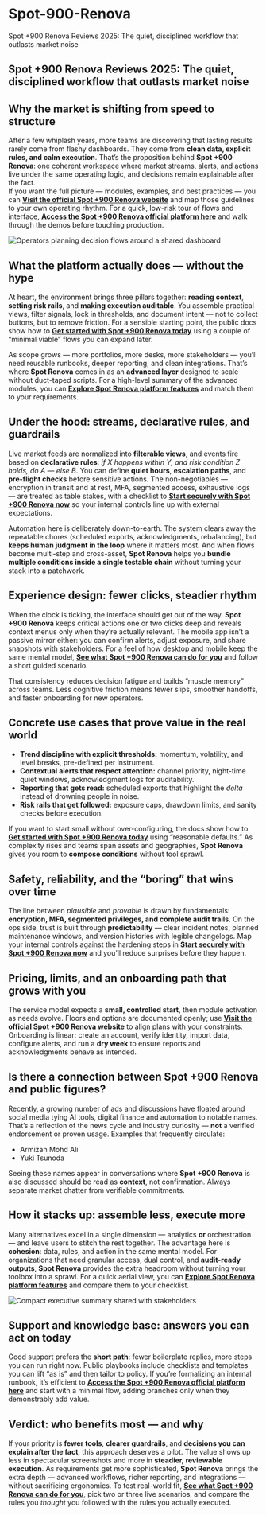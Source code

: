 # Spot-900-Renova
Spot +900 Renova Reviews 2025: The quiet, disciplined workflow that outlasts market noise
## Spot +900 Renova Reviews 2025: The quiet, disciplined workflow that outlasts market noise

## Why the market is shifting from speed to structure
After a few whiplash years, more teams are discovering that lasting results rarely come from flashy dashboards. They come from **clean data, explicit rules, and calm execution**. That’s the proposition behind **Spot +900 Renova**: one coherent workspace where market streams, alerts, and actions live under the same operating logic, and decisions remain explainable after the fact.  
If you want the full picture — modules, examples, and best practices — you can **[Visit the official Spot +900 Renova website](https://spot900renova.com)** and map those guidelines to your own operating rhythm. For a quick, low-risk tour of flows and interface, **[Access the Spot +900 Renova official platform here](https://spot900renova.com)** and walk through the demos before touching production.

![Operators planning decision flows around a shared dashboard](https://images.unsplash.com/photo-1520607162513-77705c0f0d4a?auto=format&fit=crop&w=1170&q=80)

## What the platform actually does — without the hype
At heart, the environment brings three pillars together: **reading context**, **setting risk rails**, and **making execution auditable**. You assemble practical views, filter signals, lock in thresholds, and document intent — not to collect buttons, but to remove friction. For a sensible starting point, the public docs show how to **[Get started with Spot +900 Renova today](https://spot900renova.com)** using a couple of “minimal viable” flows you can expand later.

As scope grows — more portfolios, more desks, more stakeholders — you’ll need reusable runbooks, deeper reporting, and clean integrations. That’s where **Spot Renova** comes in as an **advanced layer** designed to scale without duct-taped scripts. For a high-level summary of the advanced modules, you can **[Explore Spot Renova platform features](https://spot900renova.com)** and match them to your requirements.

## Under the hood: streams, declarative rules, and guardrails
Live market feeds are normalized into **filterable views**, and events fire based on **declarative rules**: *if X happens within Y, and risk condition Z holds, do A — else B*. You can define **quiet hours**, **escalation paths**, and **pre-flight checks** before sensitive actions. The non-negotiables — encryption in transit and at rest, MFA, segmented access, exhaustive logs — are treated as table stakes, with a checklist to **[Start securely with Spot +900 Renova now](https://spot900renova.com)** so your internal controls line up with external expectations.

Automation here is deliberately down-to-earth. The system clears away the repeatable chores (scheduled exports, acknowledgments, rebalancing), but **keeps human judgment in the loop** where it matters most. And when flows become multi-step and cross-asset, **Spot Renova** helps you **bundle multiple conditions inside a single testable chain** without turning your stack into a patchwork.

## Experience design: fewer clicks, steadier rhythm
When the clock is ticking, the interface should get out of the way. **Spot +900 Renova** keeps critical actions one or two clicks deep and reveals context menus only when they’re actually relevant. The mobile app isn’t a passive mirror either: you can confirm alerts, adjust exposure, and share snapshots with stakeholders. For a feel of how desktop and mobile keep the same mental model, **[See what Spot +900 Renova can do for you](https://spot900renova.com)** and follow a short guided scenario.

That consistency reduces decision fatigue and builds “muscle memory” across teams. Less cognitive friction means fewer slips, smoother handoffs, and faster onboarding for new operators.

## Concrete use cases that prove value in the real world
- **Trend discipline with explicit thresholds:** momentum, volatility, and level breaks, pre-defined per instrument.  
- **Contextual alerts that respect attention:** channel priority, night-time quiet windows, acknowledgment logs for auditability.  
- **Reporting that gets read:** scheduled exports that highlight the *delta* instead of drowning people in noise.  
- **Risk rails that get followed:** exposure caps, drawdown limits, and sanity checks before execution.

If you want to start small without over-configuring, the docs show how to **[Get started with Spot +900 Renova today](https://spot900renova.com)** using “reasonable defaults.” As complexity rises and teams span assets and geographies, **Spot Renova** gives you room to **compose conditions** without tool sprawl.

## Safety, reliability, and the “boring” that wins over time
The line between *plausible* and *provable* is drawn by fundamentals: **encryption, MFA, segmented privileges, and complete audit trails**. On the ops side, trust is built through **predictability** — clear incident notes, planned maintenance windows, and version histories with legible changelogs. Map your internal controls against the hardening steps in **[Start securely with Spot +900 Renova now](https://spot900renova.com)** and you’ll reduce surprises before they happen.

## Pricing, limits, and an onboarding path that grows with you
The service model expects a **small, controlled start**, then module activation as needs evolve. Floors and options are documented openly; use **[Visit the official Spot +900 Renova website](https://spot900renova.com)** to align plans with your constraints. Onboarding is linear: create an account, verify identity, import data, configure alerts, and run a **dry week** to ensure reports and acknowledgments behave as intended.

## Is there a connection between Spot +900 Renova and public figures?
Recently, a growing number of ads and discussions have floated around social media tying AI tools, digital finance and automation to notable names. That’s a reflection of the news cycle and industry curiosity — **not** a verified endorsement or proven usage. Examples that frequently circulate:

- Armizan Mohd Ali
- Yuki Tsunoda

Seeing these names appear in conversations where **Spot +900 Renova** is also discussed should be read as **context**, not confirmation. Always separate market chatter from verifiable commitments.

## How it stacks up: assemble less, execute more
Many alternatives excel in a single dimension — analytics **or** orchestration — and leave users to stitch the rest together. The advantage here is **cohesion**: data, rules, and action in the same mental model. For organizations that need granular access, dual control, and **audit-ready outputs**, **Spot Renova** provides the extra headroom without turning your toolbox into a sprawl. For a quick aerial view, you can **[Explore Spot Renova platform features](https://spot900renova.com)** and compare them to your checklist.

![Compact executive summary shared with stakeholders](https://images.pexels.com/photos/7567441/pexels-photo-7567441.jpeg?auto=compress&cs=tinysrgb&w=1170&h=780&dpr=1)

## Support and knowledge base: answers you can act on today
Good support prefers the **short path**: fewer boilerplate replies, more steps you can run right now. Public playbooks include checklists and templates you can lift “as is” and then tailor to policy. If you’re formalizing an internal runbook, it’s efficient to **[Access the Spot +900 Renova official platform here](https://spot900renova.com)** and start with a minimal flow, adding branches only when they demonstrably add value.

## Verdict: who benefits most — and why
If your priority is **fewer tools**, **clearer guardrails**, and **decisions you can explain after the fact**, this approach deserves a pilot. The value shows up less in spectacular screenshots and more in **steadier, reviewable execution**. As requirements get more sophisticated, **Spot Renova** brings the extra depth — advanced workflows, richer reporting, and integrations — without sacrificing ergonomics. To test real-world fit, **[See what Spot +900 Renova can do for you](https://spot900renova.com)**, pick two or three live scenarios, and compare the rules you *thought* you followed with the rules you actually executed.
